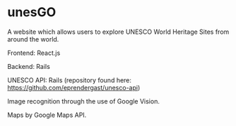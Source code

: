 # unesGO

A website which allows users to explore UNESCO World Heritage Sites from around the world. 

Frontend: React.js

Backend: Rails

UNESCO API: Rails (repository found here: https://github.com/eprendergast/unesco-api)

Image recognition through the use of Google Vision. 

Maps by Google Maps API. 
